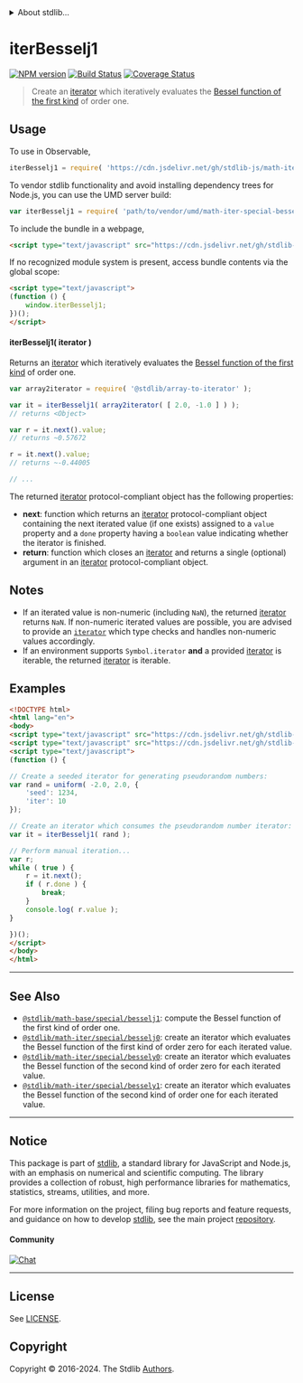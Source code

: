 <!--

@license Apache-2.0

Copyright (c) 2020 The Stdlib Authors.

Licensed under the Apache License, Version 2.0 (the "License");
you may not use this file except in compliance with the License.
You may obtain a copy of the License at

   http://www.apache.org/licenses/LICENSE-2.0

Unless required by applicable law or agreed to in writing, software
distributed under the License is distributed on an "AS IS" BASIS,
WITHOUT WARRANTIES OR CONDITIONS OF ANY KIND, either express or implied.
See the License for the specific language governing permissions and
limitations under the License.

-->


<details>
  <summary>
    About stdlib...
  </summary>
  <p>We believe in a future in which the web is a preferred environment for numerical computation. To help realize this future, we've built stdlib. stdlib is a standard library, with an emphasis on numerical and scientific computation, written in JavaScript (and C) for execution in browsers and in Node.js.</p>
  <p>The library is fully decomposable, being architected in such a way that you can swap out and mix and match APIs and functionality to cater to your exact preferences and use cases.</p>
  <p>When you use stdlib, you can be absolutely certain that you are using the most thorough, rigorous, well-written, studied, documented, tested, measured, and high-quality code out there.</p>
  <p>To join us in bringing numerical computing to the web, get started by checking us out on <a href="https://github.com/stdlib-js/stdlib">GitHub</a>, and please consider <a href="https://opencollective.com/stdlib">financially supporting stdlib</a>. We greatly appreciate your continued support!</p>
</details>

# iterBesselj1

[![NPM version][npm-image]][npm-url] [![Build Status][test-image]][test-url] [![Coverage Status][coverage-image]][coverage-url] <!-- [![dependencies][dependencies-image]][dependencies-url] -->

> Create an [iterator][mdn-iterator-protocol] which iteratively evaluates the [Bessel function of the first kind][@stdlib/math/base/special/besselj1] of order one.

<!-- Section to include introductory text. Make sure to keep an empty line after the intro `section` element and another before the `/section` close. -->

<section class="intro">

</section>

<!-- /.intro -->

<!-- Package usage documentation. -->



<section class="usage">

## Usage

To use in Observable,

```javascript
iterBesselj1 = require( 'https://cdn.jsdelivr.net/gh/stdlib-js/math-iter-special-besselj1@v0.2.2-umd/browser.js' )
```

To vendor stdlib functionality and avoid installing dependency trees for Node.js, you can use the UMD server build:

```javascript
var iterBesselj1 = require( 'path/to/vendor/umd/math-iter-special-besselj1/index.js' )
```

To include the bundle in a webpage,

```html
<script type="text/javascript" src="https://cdn.jsdelivr.net/gh/stdlib-js/math-iter-special-besselj1@v0.2.2-umd/browser.js"></script>
```

If no recognized module system is present, access bundle contents via the global scope:

```html
<script type="text/javascript">
(function () {
    window.iterBesselj1;
})();
</script>
```

#### iterBesselj1( iterator )

Returns an [iterator][mdn-iterator-protocol] which iteratively evaluates the [Bessel function of the first kind][@stdlib/math/base/special/besselj1] of order one.

```javascript
var array2iterator = require( '@stdlib/array-to-iterator' );

var it = iterBesselj1( array2iterator( [ 2.0, -1.0 ] ) );
// returns <Object>

var r = it.next().value;
// returns ~0.57672

r = it.next().value;
// returns ~-0.44005

// ...
```

The returned [iterator][mdn-iterator-protocol] protocol-compliant object has the following properties:

-   **next**: function which returns an [iterator][mdn-iterator-protocol] protocol-compliant object containing the next iterated value (if one exists) assigned to a `value` property and a `done` property having a `boolean` value indicating whether the iterator is finished.
-   **return**: function which closes an [iterator][mdn-iterator-protocol] and returns a single (optional) argument in an [iterator][mdn-iterator-protocol] protocol-compliant object.

</section>

<!-- /.usage -->

<!-- Package usage notes. Make sure to keep an empty line after the `section` element and another before the `/section` close. -->

<section class="notes">

## Notes

-   If an iterated value is non-numeric (including `NaN`), the returned [iterator][mdn-iterator-protocol] returns `NaN`. If non-numeric iterated values are possible, you are advised to provide an [`iterator`][mdn-iterator-protocol] which type checks and handles non-numeric values accordingly.
-   If an environment supports `Symbol.iterator` **and** a provided [iterator][mdn-iterator-protocol] is iterable, the returned [iterator][mdn-iterator-protocol] is iterable.

</section>

<!-- /.notes -->

<!-- Package usage examples. -->

<section class="examples">

## Examples

<!-- eslint no-undef: "error" -->

```html
<!DOCTYPE html>
<html lang="en">
<body>
<script type="text/javascript" src="https://cdn.jsdelivr.net/gh/stdlib-js/random-iter-uniform@umd/browser.js"></script>
<script type="text/javascript" src="https://cdn.jsdelivr.net/gh/stdlib-js/math-iter-special-besselj1@v0.2.2-umd/browser.js"></script>
<script type="text/javascript">
(function () {

// Create a seeded iterator for generating pseudorandom numbers:
var rand = uniform( -2.0, 2.0, {
    'seed': 1234,
    'iter': 10
});

// Create an iterator which consumes the pseudorandom number iterator:
var it = iterBesselj1( rand );

// Perform manual iteration...
var r;
while ( true ) {
    r = it.next();
    if ( r.done ) {
        break;
    }
    console.log( r.value );
}

})();
</script>
</body>
</html>
```

</section>

<!-- /.examples -->

<!-- Section to include cited references. If references are included, add a horizontal rule *before* the section. Make sure to keep an empty line after the `section` element and another before the `/section` close. -->

<section class="references">

</section>

<!-- /.references -->

<!-- Section for related `stdlib` packages. Do not manually edit this section, as it is automatically populated. -->

<section class="related">

* * *

## See Also

-   <span class="package-name">[`@stdlib/math-base/special/besselj1`][@stdlib/math/base/special/besselj1]</span><span class="delimiter">: </span><span class="description">compute the Bessel function of the first kind of order one.</span>
-   <span class="package-name">[`@stdlib/math-iter/special/besselj0`][@stdlib/math/iter/special/besselj0]</span><span class="delimiter">: </span><span class="description">create an iterator which evaluates the Bessel function of the first kind of order zero for each iterated value.</span>
-   <span class="package-name">[`@stdlib/math-iter/special/bessely0`][@stdlib/math/iter/special/bessely0]</span><span class="delimiter">: </span><span class="description">create an iterator which evaluates the Bessel function of the second kind of order zero for each iterated value.</span>
-   <span class="package-name">[`@stdlib/math-iter/special/bessely1`][@stdlib/math/iter/special/bessely1]</span><span class="delimiter">: </span><span class="description">create an iterator which evaluates the Bessel function of the second kind of order one for each iterated value.</span>

</section>

<!-- /.related -->

<!-- Section for all links. Make sure to keep an empty line after the `section` element and another before the `/section` close. -->


<section class="main-repo" >

* * *

## Notice

This package is part of [stdlib][stdlib], a standard library for JavaScript and Node.js, with an emphasis on numerical and scientific computing. The library provides a collection of robust, high performance libraries for mathematics, statistics, streams, utilities, and more.

For more information on the project, filing bug reports and feature requests, and guidance on how to develop [stdlib][stdlib], see the main project [repository][stdlib].

#### Community

[![Chat][chat-image]][chat-url]

---

## License

See [LICENSE][stdlib-license].


## Copyright

Copyright &copy; 2016-2024. The Stdlib [Authors][stdlib-authors].

</section>

<!-- /.stdlib -->

<!-- Section for all links. Make sure to keep an empty line after the `section` element and another before the `/section` close. -->

<section class="links">

[npm-image]: http://img.shields.io/npm/v/@stdlib/math-iter-special-besselj1.svg
[npm-url]: https://npmjs.org/package/@stdlib/math-iter-special-besselj1

[test-image]: https://github.com/stdlib-js/math-iter-special-besselj1/actions/workflows/test.yml/badge.svg?branch=v0.2.2
[test-url]: https://github.com/stdlib-js/math-iter-special-besselj1/actions/workflows/test.yml?query=branch:v0.2.2

[coverage-image]: https://img.shields.io/codecov/c/github/stdlib-js/math-iter-special-besselj1/main.svg
[coverage-url]: https://codecov.io/github/stdlib-js/math-iter-special-besselj1?branch=main

<!--

[dependencies-image]: https://img.shields.io/david/stdlib-js/math-iter-special-besselj1.svg
[dependencies-url]: https://david-dm.org/stdlib-js/math-iter-special-besselj1/main

-->

[chat-image]: https://img.shields.io/gitter/room/stdlib-js/stdlib.svg
[chat-url]: https://app.gitter.im/#/room/#stdlib-js_stdlib:gitter.im

[stdlib]: https://github.com/stdlib-js/stdlib

[stdlib-authors]: https://github.com/stdlib-js/stdlib/graphs/contributors

[umd]: https://github.com/umdjs/umd
[es-module]: https://developer.mozilla.org/en-US/docs/Web/JavaScript/Guide/Modules

[deno-url]: https://github.com/stdlib-js/math-iter-special-besselj1/tree/deno
[deno-readme]: https://github.com/stdlib-js/math-iter-special-besselj1/blob/deno/README.md
[umd-url]: https://github.com/stdlib-js/math-iter-special-besselj1/tree/umd
[umd-readme]: https://github.com/stdlib-js/math-iter-special-besselj1/blob/umd/README.md
[esm-url]: https://github.com/stdlib-js/math-iter-special-besselj1/tree/esm
[esm-readme]: https://github.com/stdlib-js/math-iter-special-besselj1/blob/esm/README.md
[branches-url]: https://github.com/stdlib-js/math-iter-special-besselj1/blob/main/branches.md

[stdlib-license]: https://raw.githubusercontent.com/stdlib-js/math-iter-special-besselj1/main/LICENSE

[mdn-iterator-protocol]: https://developer.mozilla.org/en-US/docs/Web/JavaScript/Reference/Iteration_protocols#The_iterator_protocol

<!-- <related-links> -->

[@stdlib/math/base/special/besselj1]: https://github.com/stdlib-js/math-base-special-besselj1/tree/umd

[@stdlib/math/iter/special/besselj0]: https://github.com/stdlib-js/math-iter-special-besselj0/tree/umd

[@stdlib/math/iter/special/bessely0]: https://github.com/stdlib-js/math-iter-special-bessely0/tree/umd

[@stdlib/math/iter/special/bessely1]: https://github.com/stdlib-js/math-iter-special-bessely1/tree/umd

<!-- </related-links> -->

</section>

<!-- /.links -->
